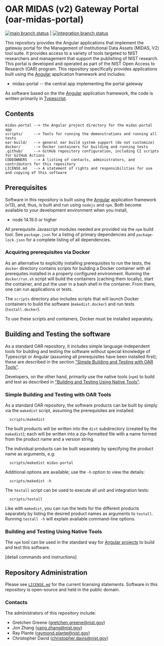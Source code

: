 # OAR MIDAS (v2) Gateway Portal (oar-midas-portal)

[![main branch status](https://github.com/usnistgov/oar-midas-portal/actions/workflows/main.yml/badge.svg)](https://github.com/usnistgov/oar-midas-portal/actions/workflows/main.yml) | 
[![integration branch status](https://github.com/usnistgov/oar-midas-portal/actions/workflows/integration.yml/badge.svg)](https://github.com/usnistgov/oar-midas-portal/actions/workflows/integration.yml)

This repository provides the Angular applications that implement the gateway portal for the 
Management of Institutional Data Assets (MIDAS, V2) tool suite.  It provides access to a variety of
tools targeted to NIST researchers and management that support the publishing of NIST research. This
portal is developed and operated as part of the NIST Open Access to Research (OAR) program.  This
repository specifically provides applications built using the [Angular](https://angular.io/)
application framework and includes:
  * midas-portal -- the central app implementing the portal gateway

As software based on the the [Angular](https://angular.io/) application framework, the code is
written primarily in [Typescript](https://typescriptlang.org).

## Contents

```
midas-portal --> the Angular project directory for the midas-portal app
scripts/     --> Tools for running the demonstrations and running all tests
oar-build/   --> general oar build system support (do not customize)
docker/      --> Docker containers for building and running tests
.github/     --> GitHub repository configuration, including CI scripts for GitHub Actions
CODEOWNERS   --> A listing of contacts, administrators, and contributors for this repository
LICENSE.md   --> A statement of rights and responsibilities for use and copying of this software
```

## Prerequisites

Software in this repository is built using the [Angular](https://angular.io/) application framework
(v13), and, thus, is built and run using `nodejs` and `npm`.  Both become available to your
development environment when you install,

  * node 14.19.0 or higher

All prerequisite Javascript modules needed are provided via the `npm` build tool.  See
`package.json` for a listing of primary dependencies and `package-lock.json` for a
complete listing of all dependencies.

### Acquiring prerequisites via Docker

As an alternative to explicitly installing prerequisites to run the tests, the `docker` directory
contains scripts for building a Docker container with all prerequites installed in a properly
configured environment.  Running the `docker/run.sh` script will build the containers (caching them
locally), start the container, and put the user in a bash shell in the container.  From there, one
can run applications or tests.

The `scripts` directory also includes scripts that will launch Docker containers to build the
software (`makedist.docker`) and run tests (`testall.docker`).

To use these scripts and containers, Docker must be installed separately.  

## Building and Testing the software

As a standard OAR repository, it includes simple language-independent tools for building and testing
the software without special knowledge of Typescript or Angular (assuming all prerequisites have
been installed first); these are described in the section
["Simple Building and Testing with OAR Tools"](#simple-building-and-testing-with-oar-tools).

Developers, on the other hand, primarily use the native tools (`npm`) to build and test as described
in ["Building and Testing Using Native Tools"](#building-and-testing-using-native-tools).  

### Simple Building and Testing with OAR Tools

As a standard OAR repository, the software products can be built by simply via the `makedist`
script, assuming the prerequisites are installed:

```
  scripts/makedist
```

The built products will be written into the `dist` subdirectory (created by the `makedist`); each
will be written into a zip-formatted file with a name formed from the product name and a version
string.

The individual products can be built separately by specifying the product name as arguments, e.g:

```
  scripts/makedist midas-portal
```

Additional options are available; use the `-h` option to view the details:

```
  scripts/makedist -h
```

The `testall` script can be used to execute all unit and integration tests:

```
  scripts/testall
```

Like with `makedist`, you can run the tests for the different products separately by listing the
desired product names as arguments to `testall`.  Running `testall -h` will explain available
command-line options.


### Building and Testing Using Native Tools

The `npm` tool can be used in the standard way for [Angular projects](https://angular.io/docs) to
build and test this software.

[detail commands and instructions]


## Repository Administration

Please see [`LICENSE.md`](LICENSE.md) for the current licensing statements.  Software in this
repository is open-source and held in the public domain.

### Contacts

The administrators of this repository include:

  * Gretchen Greene (gretchen.greene@nist.gov)
  * Jon Zhang (yang.zhang@nist.gov)
  * Ray Plante (raymond.plante@nist.gov)
  * Christopher David (christopher.davis@nist.gov)

